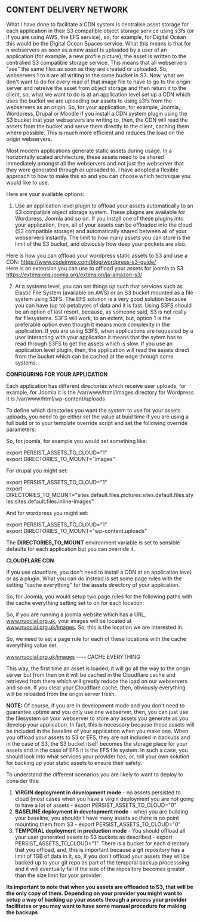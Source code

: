**CONTENT DELIVERY NETWORK**
-----------------------------

What I have done to facilitate a CDN system is centralise asset storage for each application in their S3 compatible object storage service using s3fs (or if you are using AWS, the EFS service), so, for example, for Digital Ocean this would be the Digital Ocean Spaces service. What this means is that for n webservers as soon as a new asset is uploaded by a user of an application (for example, a new profile picture), the asset is written to the centralied S3 compatible storage service. This means that all webservers "see" the same files as soon as they are created or uploaded. So, webservers 1 to n are all writing to the same bucket in S3. Now, what we don't want to do for every read of that image file to have to go to the origin server and retreive the asset from object storage and then return it to the client, so, what we want to do is at an application level set up a CDN which uses the bucket we are uploading our assets to using s3fs from the webservers as an origin. So, for your application, for example, Joomla, Wordpress, Drupal or Moodle if you install a CDN system plugin using the S3 bucket that your webservers are writing to, then, the CDN will read the assets from the bucket and serve them directly to the client, caching them where possible. This is much more efficient and reduces the load on the origin webservers.

Most modern applications generate static assets during usage. In a horizontally scaled architecture, these assets need to be shared immediately amongst all the webservers and not just the webserver that they were generated through or uploaded to. I have adopted a flexible approach to how to make this so and you can choose which technique you would like to use.

Here are your available options:  

1. Use an application level plugin to offload your assets automatically to an S3 compatible object storage system. These plugins are available for Wordpress, Joomla and so on. If you install one of these plugins into your application, then, all of your assets can be offloaded into the cloud (S3 compatible storage) and automatically shared between all of your webservers instantly. The limit to how many assets you can store is the limit of the S3 bucket, and obviously how deep your pockets are also.   

Here is how you can offload your wordpress static assets to S3 and use a CDN:  https://www.codeinwp.com/blog/wordpress-s3-guide/  
Here is an extension you can use to offload your assets for joomla to S3 https://extensions.joomla.org/extension/ja-amazon-s3/  

2. At a systems level, you can set things up such that services such as Elastic File System (available on AWS) or an S3 bucket mounted as a file system using S3FS. The EFS solution is a very good solution because you can have (up to) petabytes of data and it is fast. Using S3FS should be an option of last resort, because, as someone said, S3 is not really for filesystems. S3FS will work, to an extent, but, option 1 is the preferable option even though it means more complexity in the application. If you are using S3FS, when applications are requested by a user interacting with your application it means that the sytem has to read through S3FS to get the assets which is slow. If you use an application level plugin, then, the application will read the assets direct from the bucket which can be cached at the edge through some systems.  

**CONFIGURING FOR YOUR APPLICATION**  

Each application has different directories which receive user uploads, for example, for Joomla it is the /var/www/html/images directory for Wordpress it is /var/www/html/wp-content/uploads  

To define which directories you want the system to use for your assets uploads, you need to go either set the value at buid time if you are using a full build or to your template override script and set the following override parameters:  

So, for joomla, for example you would set something like:  

export PERSIST_ASSETS_TO_CLOUD="1"  
export DIRECTORIES_TO_MOUNT="images"  

For drupal you might set:

export PERSIST_ASSETS_TO_CLOUD="1"  
export DIRECTORIES_TO_MOUNT="sites.default.files.pictures:sites.default.files.styles:sites.default.files.inline-images"  

And for wordpress you might set:

export PERSIST_ASSETS_TO_CLOUD="1"  
export DIRECTORIES_TO_MOUNT="wp-content.uploads"  

The **DIRECTORIES_TO_MOUNT** environment variable is set to sensible defaults for each application but you can override it.

**CLOUDFLARE CDN**

If you use cloudflare, you don't need to install a CDN at an application level or as a plugin. What you can do instead is set some page rules with the setting "cache everything" for the assets directory of your application.

So, for Joomla, you would setup two page rules for the following paths with the cache everything setting set to on for each location:

So, if you are running a joomla website which has a URL, www.nuocial.org.uk, your images will be located at www.nuocial.org.uk/images. So, this is the  location we are interested in.

So, we need to set a page rule for each of these locations with the cache everything value set.

www.nuocial.org.uk/images ---- CACHE EVERYTHING

This way, the first time an asset is loaded, it will go all the way to the origin server but from then on it will be cached in the Cloudflare cache and retrieved from there which will greatly reduce the load on our webservers and so on. If you clear your Cloudflare cache, then, obviously everything will be reloaded from the origin server fresh.

**NOTE:** Of course, if you are in development mode and you don't need to guarantee uptime and you only use one webserver, then, you can just use the filesystem on your webserver to store any assets you generate as you develop your application. In fact, this is necessary because these assets will be included in the baseline of your application when you make one. When you offload your assets to S3 or EFS, they are not included in backups and in the case of S3, the S3 bucket itself becomes the storage place for your assets and in the case of EFS it is the EFS file system. In such a case, you should look into what services your provider has, or, roll your own solution for backing up your static assets to ensure their safety. 

To understand the different scenarios you are likely to want to deploy to consider this:  

1. **VIRGIN deployment in development mode** - no assets persisted to cloud (most cases when you have a virgin deployment you are not going to have a lot of assets - export PERSIST_ASSETS_TO_CLOUD="0"  
2. **BASELINE deployment in development mode** - when you are building your baseline, you shouldn't have many assets so there is no point mounting them from S3 - export PERSIST_ASSETS_TO_CLOUD="0" 
3. **TEMPORAL deployment in production mode** - You should offload all your user generated assets to S3 buckets as described - export PERSIST_ASSETS_TO_CLOUD="1". There is a bucket for each directory that you offload, and, this is important because a git repository has a limit of 1GB of data in it, so, if you don't offload your assets they will be backed up to your git repo as part of the temporal backup processsing and it will eventually fail if the size of the repository becomes greater than the size limit for your provider.  

**Its important to note that when you assets are offloaded to S3, that will be the only copy of them. Depending on your provider you might want to setup a way of backing up your assets through a process your provider facilitates or you may want to have some manual procedure for making the backups**
